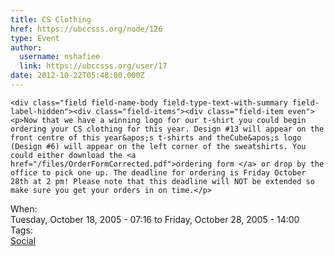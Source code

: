 ```yaml
---
title: CS Clothing 
href: https://ubccsss.org/node/126
type: Event
author:
  username: nshafiee
  link: https://ubccsss.org/user/17
date: 2012-10-22T05:48:00.000Z
---
```



    <div class="field field-name-body field-type-text-with-summary field-label-hidden"><div class="field-items"><div class="field-item even"><p>Now that we have a winning logo for our t-shirt you could begin ordering your CS clothing for this year. Design #13 will appear on the front centre of this year&apos;s t-shirts and theCube&apos;s logo (Design #6) will appear on the left corner of the sweatshirts. You could either download the <a href="/files/OrderFormCorrected.pdf">ordering form </a> or drop by the office to pick one up. The deadline for ordering is Friday October 28th at 2 pm! Please note that this deadline will NOT be extended so make sure you get your orders in on time.</p>
</div></div></div><div class="field field-name-field-dates field-type-datetime field-label-above"><div class="field-label">When:&#xA0;</div><div class="field-items"><div class="field-item even"><span class="date-display-range"><span class="date-display-start">Tuesday, October 18, 2005 - 07:16</span> to <span class="date-display-end">Friday, October 28, 2005 - 14:00</span></span></div></div></div>    <footer>
    <div class="field field-name-field-tags field-type-taxonomy-term-reference field-label-above"><div class="field-label">Tags:&#xA0;</div><div class="field-items"><div class="field-item even"><a href="/social">Social</a></div></div></div>      </footer>
    